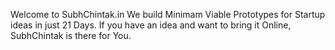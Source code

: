 Welcome to SubhChintak.in 
We build Minimam Viable Prototypes for Startup ideas in just 21 Days.
If you have an idea and want to bring it Online, SubhChintak is there for You.

